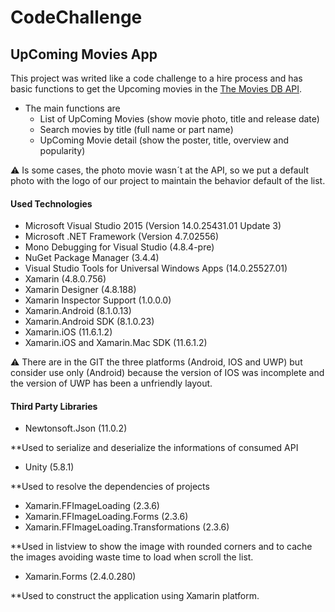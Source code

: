 # CodeChallenge

## UpComing Movies App

This project was writed like a code challenge to a hire process and has basic functions to get the Upcoming movies in the  [The Movies DB API](https://themoviedb.org/).

* The main functions are
	* List of UpComing Movies (show movie photo, title and release date)
	* Search movies by title (full name or part name)
	* UpComing Movie detail (show the poster, title, overview and popularity)

:warning: Is some cases, the photo movie wasn´t at the API, so we put a default photo with the logo of our project to maintain the behavior default of the list.

#### Used Technologies

* Microsoft Visual Studio 2015 (Version 14.0.25431.01 Update 3)
* Microsoft .NET Framework (Version 4.7.02556)
* Mono Debugging for Visual Studio (4.8.4-pre)
* NuGet Package Manager (3.4.4)
* Visual Studio Tools for Universal Windows Apps (14.0.25527.01)
* Xamarin (4.8.0.756)
* Xamarin Designer (4.8.188)
* Xamarin Inspector Support (1.0.0.0)
* Xamarin.Android (8.1.0.13)
* Xamarin.Android SDK (8.1.0.23)
* Xamarin.iOS (11.6.1.2)
* Xamarin.iOS and Xamarin.Mac SDK (11.6.1.2)

:warning: There are in the GIT the three platforms (Android, IOS and UWP) but consider use only (Android) because the version of IOS was incomplete and the version of UWP has been a unfriendly layout.

#### Third Party Libraries

* Newtonsoft.Json (11.0.2)

**Used to serialize and deserialize the informations of consumed API

* Unity (5.8.1)

**Used to resolve the dependencies of projects

* Xamarin.FFImageLoading (2.3.6)
* Xamarin.FFImageLoading.Forms (2.3.6)
* Xamarin.FFImageLoading.Transformations (2.3.6)

**Used in listview to show the image with rounded corners and to cache the images avoiding waste time to load when scroll the list.

* Xamarin.Forms (2.4.0.280)

**Used to construct the application using Xamarin platform.



